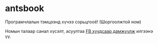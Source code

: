 # antsbook
Програмчлалын тэмцээнд хүчээ сорьцгооё! 
(Шоргоолжтой ном)

Номын талаар санал хүсэлт, асуултаа [FB хуудсаар дамжуулж](https://www.facebook.com/%D0%A8%D0%BE%D1%80%D0%B3%D0%BE%D0%BE%D0%BB%D0%B6%D1%82%D0%BE%D0%B9-%D0%9D%D0%BE%D0%BC-110449550412343/) илгээнэ үү.
